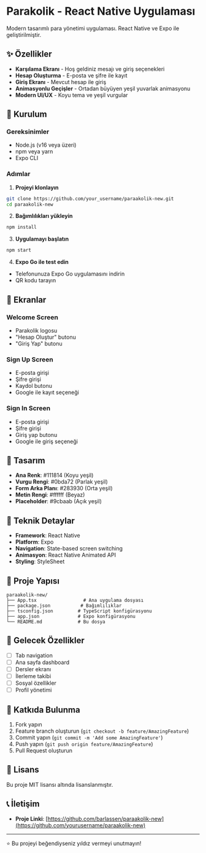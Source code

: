 # Parakolik - React Native Uygulaması

Modern tasarımlı para yönetimi uygulaması. React Native ve Expo ile geliştirilmiştir.

## ✨ Özellikler

- **Karşılama Ekranı** - Hoş geldiniz mesajı ve giriş seçenekleri
- **Hesap Oluşturma** - E-posta ve şifre ile kayıt
- **Giriş Ekranı** - Mevcut hesap ile giriş
- **Animasyonlu Geçişler** - Ortadan büyüyen yeşil yuvarlak animasyonu
- **Modern UI/UX** - Koyu tema ve yeşil vurgular

## 🚀 Kurulum

### Gereksinimler
- Node.js (v16 veya üzeri)
- npm veya yarn
- Expo CLI

### Adımlar

1. **Projeyi klonlayın**
```bash
git clone https://github.com/your_username/paraakolik-new.git
cd paraakolik-new
```

2. **Bağımlılıkları yükleyin**
```bash
npm install
```

3. **Uygulamayı başlatın**
```bash
npm start
```

4. **Expo Go ile test edin**
- Telefonunuza Expo Go uygulamasını indirin
- QR kodu tarayın

## 📱 Ekranlar

### Welcome Screen
- Parakolik logosu
- "Hesap Oluştur" butonu
- "Giriş Yap" butonu

### Sign Up Screen
- E-posta girişi
- Şifre girişi
- Kaydol butonu
- Google ile kayıt seçeneği

### Sign In Screen
- E-posta girişi
- Şifre girişi
- Giriş yap butonu
- Google ile giriş seçeneği

## 🎨 Tasarım

- **Ana Renk**: #111814 (Koyu yeşil)
- **Vurgu Rengi**: #0bda72 (Parlak yeşil)
- **Form Arka Planı**: #283930 (Orta yeşil)
- **Metin Rengi**: #ffffff (Beyaz)
- **Placeholder**: #9cbaab (Açık yeşil)

## 🔧 Teknik Detaylar

- **Framework**: React Native
- **Platform**: Expo
- **Navigation**: State-based screen switching
- **Animasyon**: React Native Animated API
- **Styling**: StyleSheet

## 📁 Proje Yapısı

```
paraakolik-new/
├── App.tsx                 # Ana uygulama dosyası
├── package.json           # Bağımlılıklar
├── tsconfig.json         # TypeScript konfigürasyonu
├── app.json              # Expo konfigürasyonu
└── README.md             # Bu dosya
```

## 🎯 Gelecek Özellikler

- [ ] Tab navigation
- [ ] Ana sayfa dashboard
- [ ] Dersler ekranı
- [ ] İlerleme takibi
- [ ] Sosyal özellikler
- [ ] Profil yönetimi

## 🤝 Katkıda Bulunma

1. Fork yapın
2. Feature branch oluşturun (`git checkout -b feature/AmazingFeature`)
3. Commit yapın (`git commit -m 'Add some AmazingFeature'`)
4. Push yapın (`git push origin feature/AmazingFeature`)
5. Pull Request oluşturun

## 📄 Lisans

Bu proje MIT lisansı altında lisanslanmıştır.

## 📞 İletişim

- **Proje Linki**: [https://github.com/barlassen/paraakolik-new](https://github.com/yourusername/paraakolik-new)

---

⭐ Bu projeyi beğendiyseniz yıldız vermeyi unutmayın!
